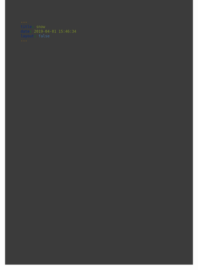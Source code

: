 ```yaml
---
title: snow
date: 2019-04-01 15:46:34
layout: false
---
```

<html><head><meta charset="utf-8"><title>看雪静思</title><meta name="viewport" content="width=device-width,hight=device-hight,minimum-scale=1.0,maximum-scale=1.0,ser-scalable=none"/><script type="text/javascript" src="/js/jquery.min.js"></script><script src="/js/snow.js"></script><script>$(function(){$.fn.snow({ minSize: 5,maxSize: 40,newOn: 80});});</script></head><body style="background:#3B3B3B url(/images/bg1.jpg) no-repeat center; height:750px;overflow-x:hidden;"></body></html>